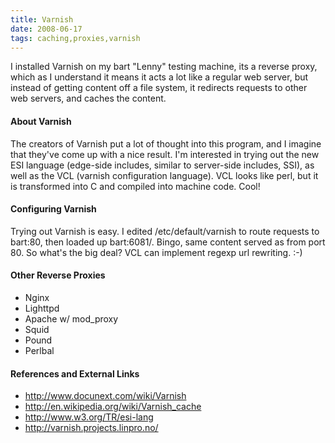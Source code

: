 ```yaml
---
title: Varnish
date: 2008-06-17
tags: caching,proxies,varnish
---
```

I installed Varnish on my bart "Lenny" testing machine, its a reverse proxy, which as I understand it means it acts a lot like a regular web server, but instead of getting content off a file system, it redirects requests to other web servers, and caches the content.

#### <b>About Varnish</b>
The creators of Varnish put a lot of thought into this program, and I imagine that they've come up with a nice result. I'm interested in trying out the new ESI language (edge-side includes, similar to server-side includes, SSI), as well as the VCL (varnish configuration language). VCL looks like perl, but it is transformed into C and compiled into machine code. Cool!

#### <b>Configuring Varnish</b>
Trying out Varnish is easy. I edited /etc/default/varnish to route requests to bart:80, then loaded up bart:6081/. Bingo, same content served as from port 80. So what's the big deal? VCL can implement regexp url rewriting. :-)


#### <b>Other Reverse Proxies</b>

* Nginx
* Lighttpd
* Apache w/ mod_proxy
* Squid
* Pound
* Perlbal

#### <b>References and External Links</b>

* <a href="http://www.docunext.com/">http://www.docunext.com/wiki/Varnish</a>
* <a href="http://en.wikipedia.org/wiki/Varnish_cache">http://en.wikipedia.org/wiki/Varnish_cache</a>
* <a href="http://www.w3.org/TR/esi-lang">http://www.w3.org/TR/esi-lang</a>
* <a href="http://varnish.projects.linpro.no/">http://varnish.projects.linpro.no/</a>

